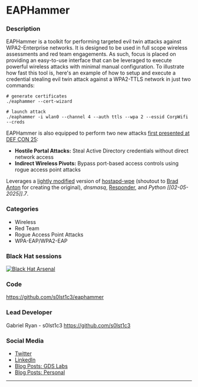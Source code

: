 # EAPHammer

### Description
EAPHammer is a toolkit for performing targeted evil twin attacks against WPA2-Enterprise networks. It is designed to be used in full scope wireless assessments and red team engagements. As such, focus is placed on providing an easy-to-use interface that can be leveraged to execute powerful wireless attacks with minimal manual configuration. To illustrate how fast this tool is, here's an example of how to setup and execute a credential stealing evil twin attack against a WPA2-TTLS network in just two commands:

	# generate certificates
	./eaphammer --cert-wizard

	# launch attack
	./eaphammer -i wlan0 --channel 4 --auth ttls --wpa 2 --essid CorpWifi --creds

EAPHammer is also equipped to perform two new attacks [first presented at DEF CON 25](https://media.defcon.org/DEF%20CON%2025/DEF%20CON%2025%20presentations/DEFCON-25-Gabriel-Ryan-The-Black-Art-of-Wireless-Post-Exploitation-UPDATED.pdf):
 - __Hostile Portal Attacks:__ Steal Active Directory credentials without direct network access
 - __Indirect Wireless Pivots:__ Bypass port-based access controls using rogue access point attacks

Leverages a [lightly modified](https://github.com/s0lst1c3/hostapd-eaphammer) version of [hostapd-wpe](https://github.com/opensecurityresearch/hostapd-wpe) (shoutout to [Brad Anton](https://github.com/brad-anton) for creating the original), _dnsmasq_, [Responder](https://github.com/SpiderLabs/Responder), and _Python [[02-05-2025]].7_.

### Categories
* Wireless
* Red Team
* Rogue Access Point Attacks
* WPA-EAP/WPA2-EAP

### Black Hat sessions
[![Black Hat Arsenal](https://rawgit.com/toolswatch/badges/master/arsenal/usa/2017.svg)](https://www.blackhat.com/us-17/arsenal.html#eaphammer) 
 
### Code 
https://github.com/s0lst1c3/eaphammer

### Lead Developer
 Gabriel Ryan - s0lst1c3 https://github.com/s0lst1c3

### Social Media 
* [Twitter](https://twitter.com/s0lst1c3)
* [LinkedIn](linkedin.com/in/ms08067) 
* [Blog Posts: GDS Labs](https://blog.gdssecurity.com/labs/author/gryan)
* [Blog Posts: Personal](http://solstice.me/about/)
----
